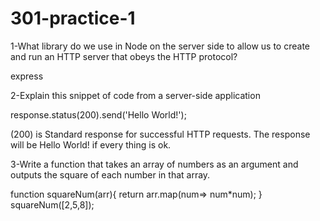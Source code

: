 # 301-practice-1

1-What library do we use in Node on the server side to allow us to create and run an HTTP server that obeys the HTTP protocol?

express



2-Explain this snippet of code from a server-side application

response.status(200).send('Hello World!');

(200) is Standard response for successful HTTP requests. The response will be
Hello World! if every thing is ok.



3-Write a function that takes an array of numbers as an argument and outputs the square of each number in that array.

function squareNum(arr){
    return arr.map(num=> num*num);
}
squareNum([2,5,8]);